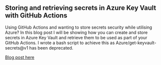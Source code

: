 ## Storing and retrieving secrets in Azure Key Vault with GitHub Actions

Using GitHub Actions and wanting to store secrets security while utilising Azure? In this blog post I will be showing how you can create and store secrets in Azure Key Vault and retrieve them to be used as part of your GitHub Actions. I wrote a bash script to achieve this as Azure/get-keyvault-secrets@v1 has been deprecated. 

[Blog post here](https://thomasthornton.cloud/2023/03/22/storing-and-retrieving-secrets-in-azure-key-vault-with-github-actions/)